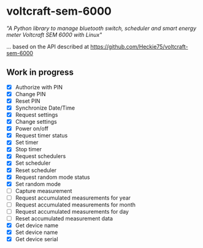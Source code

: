 # voltcraft-sem-6000
_"A Python library to manage bluetooth switch, scheduler and smart energy meter Voltcraft SEM 6000 with Linux"_

... based on the API described at https://github.com/Heckie75/voltcraft-sem-6000

## Work in progress

- [x] Authorize with PIN
- [x] Change PIN
- [x] Reset PIN
- [x] Synchronize Date/Time
- [x] Request settings
- [x] Change settings
- [x] Power on/off
- [x] Request timer status
- [x] Set timer
- [x] Stop timer
- [x] Request schedulers
- [x] Set scheduler
- [x] Reset scheduler
- [x] Request random mode status
- [x] Set random mode
- [ ] Capture measurement
- [ ] Request accumulated measurements for year
- [ ] Request accumulated measurements for month
- [ ] Request accumulated measurements for day
- [ ] Reset accumulated measurement data
- [x] Get device name
- [x] Set device name
- [x] Get device serial
